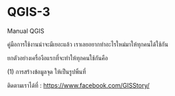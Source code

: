 # QGIS-3
Manual QGIS

คู่มือการใช้งานน่าจะมีเยอะแล้ว เราเลยอยากทำอะไรใหม่มาให้ทุกคนได้ใช้กัน

ยกตัวอย่างเครื่องือแรกที่จะทำให้ทุกคนใช้กันคือ

(1) การสร้างข้อมูลจุด ให้เป็นรูปพิ้นที่


ติดตามเราได้ที่ : https://www.facebook.com/GISStory/

